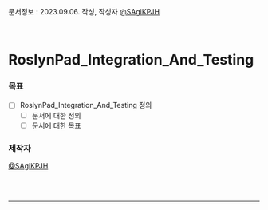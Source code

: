 문서정보 : 2023.09.06. 작성, 작성자 [@SAgiKPJH](https://github.com/SAgiKPJH)

<br>

# RoslynPad_Integration_And_Testing

### 목표
- [ ] RoslynPad_Integration_And_Testing 정의
  - [ ] 문서에 대한 정의
  - [ ] 문서에 대한 목표

### 제작자
[@SAgiKPJH](https://github.com/SAgiKPJH)

<br><br>

---

<br><br>
